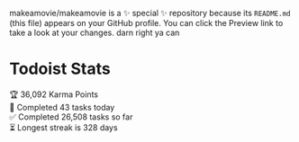 makeamovie/makeamovie is a ✨ special ✨ repository because its `README.md` (this file) appears on your GitHub profile.
You can click the Preview link to take a look at your changes. darn right ya can

# Todoist Stats

<!-- TODO-IST:START -->
🏆  36,092 Karma Points           
🌸  Completed 43 tasks today           
✅  Completed 26,508 tasks so far           
⏳  Longest streak is 328 days
<!-- TODO-IST:END -->